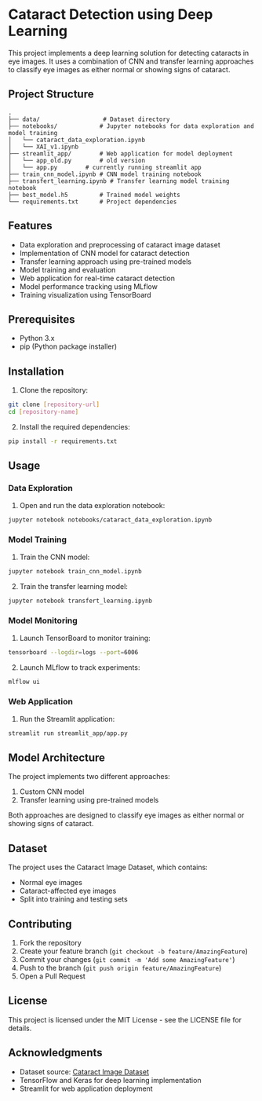 # Cataract Detection using Deep Learning

This project implements a deep learning solution for detecting cataracts in eye images. It uses a combination of CNN and transfer learning approaches to classify eye images as either normal or showing signs of cataract.

## Project Structure

```
.
├── data/                  # Dataset directory
├── notebooks/            # Jupyter notebooks for data exploration and model training
│   └── cataract_data_exploration.ipynb
│   └── XAI_v1.ipynb
├── streamlit_app/        # Web application for model deployment
│   └── app_old.py        # old version
│   └── app.py        # currently running streamlit app
├── train_cnn_model.ipynb # CNN model training notebook
├── transfert_learning.ipynb # Transfer learning model training notebook
├── best_model.h5         # Trained model weights
└── requirements.txt      # Project dependencies
```

## Features

- Data exploration and preprocessing of cataract image dataset
- Implementation of CNN model for cataract detection
- Transfer learning approach using pre-trained models
- Model training and evaluation
- Web application for real-time cataract detection
- Model performance tracking using MLflow
- Training visualization using TensorBoard

## Prerequisites

- Python 3.x
- pip (Python package installer)

## Installation

1. Clone the repository:
```bash
git clone [repository-url]
cd [repository-name]
```

2. Install the required dependencies:
```bash
pip install -r requirements.txt
```

## Usage

### Data Exploration
1. Open and run the data exploration notebook:
```bash
jupyter notebook notebooks/cataract_data_exploration.ipynb
```

### Model Training
1. Train the CNN model:
```bash
jupyter notebook train_cnn_model.ipynb
```

2. Train the transfer learning model:
```bash
jupyter notebook transfert_learning.ipynb
```

### Model Monitoring
1. Launch TensorBoard to monitor training:
```bash
tensorboard --logdir=logs --port=6006
```

2. Launch MLflow to track experiments:
```bash
mlflow ui
```

### Web Application
1. Run the Streamlit application:
```bash
streamlit run streamlit_app/app.py
```

## Model Architecture

The project implements two different approaches:
1. Custom CNN model
2. Transfer learning using pre-trained models

Both approaches are designed to classify eye images as either normal or showing signs of cataract.

## Dataset

The project uses the Cataract Image Dataset, which contains:
- Normal eye images
- Cataract-affected eye images
- Split into training and testing sets

## Contributing

1. Fork the repository
2. Create your feature branch (`git checkout -b feature/AmazingFeature`)
3. Commit your changes (`git commit -m 'Add some AmazingFeature'`)
4. Push to the branch (`git push origin feature/AmazingFeature`)
5. Open a Pull Request

## License

This project is licensed under the MIT License - see the LICENSE file for details.

## Acknowledgments

- Dataset source: [Cataract Image Dataset](https://www.kaggle.com/datasets/nandanp6/cataract-image-dataset)
- TensorFlow and Keras for deep learning implementation
- Streamlit for web application deployment

